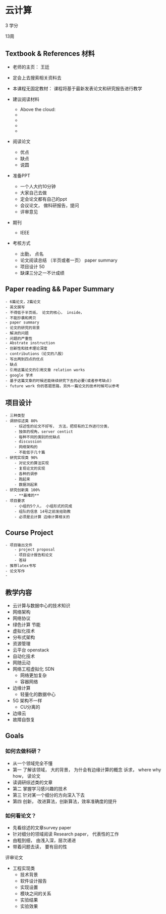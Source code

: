 # 云计算

3 学分

13周

## Textbook & References 材料

- 老师的主页： 王廷
- 定会上去搜索相关资料去
- 本课程无固定教材： 课程将基于最新发表论文和研究报告进行教学
- 建议阅读材料
    - Above the cloud: 
    - 
    - 
    - 
    - 

- 阅读论文
    - 优点
    - 缺点
    - 说圆
- 准备PPT
    - 一个人大约10分钟
    - 大家自己去做
    - 定会论文都有自己的ppt
    - 会议论文， 做科研报告，提问
    - 评审意见

- 期刊
    - IEEE
    
- 考核方式
    - 出勤， 点名
    - 论文阅读总结 （半页或者一页） paper summary
    - 项目设计 50
    - 缺课三分之一不计成绩

## Paper reading && Paper Summary
    - 6篇论文，2篇论文
    - 英文撰写
    - 不得低于半页纸， 论文的核心， inside， 
    - 不能抄袭和拷贝
    - paper summary
    - 论文的研究的背景
    - 解决的问题
    - 问题的严重性
    - Abstrate instruction
    - 创新性和技术理论深度
    - contributions（论文的八股）
    - 写出两到四点的优点
    - 缺点
    - 引用这篇论文的引用文章 relation works
    - google 学术
    - 基于这篇文章的时候还能继续研究下去的必要(或者参考缺点)
    - future work 你的答题思路，另外一篇论文的技术时候可以参考

## 项目设计
    - 三种类型
    - 调研综述类 80%
        - 综述性的论文不好写， 方法，把现有的工作进行分类，
        - 独体的视角，server centict 
        - 每种不同的类别的优缺点
        - discussion
        - 网络架构的
        - 不能低于几十篇
    - 研究实现类 90%
        - 对论文的算法实现
        - 复现论文的实现
        - 各种的调参
        - 跑起来 
        - 数据测起来 
    - 研究创新类 100%
        - **最难的**
    - 项目要求
        - 小组的5个人， 小组形式的完成
        - 组队的信息 14号之前发给助教
        - 必须是云计算 边缘计算相关的
## Course Project
    - 项目输出文件
        - project proposal
        - 项目设计报告和论文
        - 答辩
    - 推荐latex书写
    - 论文写作
    - 

## 教学内容
- 云计算与数据中心的技术知识
- 网络架构
- 网络协议
- 绿色计算 节能
- 虚拟化技术
- 分布式架构
- 资源管理
- 云平台 openstack
- 自动化技术
- 网随云动
- 网络工程虚拟化 SDN
    - 网络更加复杂
    - 容器网络
- 边缘计算
    - 轻量化的数据中心
- 5G 架构不一样
    - CU分离的
- 边缘云
- 故障自恢复

## Goals

### 如何去做科研？
- 从一个领域完全不懂
- 第一 了解该领域， 大的背景， 为什会有边缘计算的概念 诉求， where why how， 读论文
- 读调研综述类的文章
- 第二 掌握学习感兴趣的技术
- 第三 针对某一个细分的方向深入下去
- 第四 创新， 改进算法，创新算法，效率准确度的提升


### 如何看论文？
- 先看综述的文章survey paper 
- 针对细分的领域阅读 Research paper， 代表性的工作
- 由粗到细， 由浅入深，层次递进
- 带着问题去读， 要有目的性


评审论文

- 工程实现类
    - 技术背景
    - 软件设计报告 
    - 实现设置
    - 模块之间的关系
    - 实验结果
    - 实验效果











